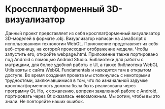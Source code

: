 # Кроссплатформенный 3D-визуализатор
Данный проект представляет из себя кросплатформенный визуализатор 3D-моделей в формате .obj.
Визуализатор написан на JavaScript с использованием технологии WebGL. 
Приложение представляет из себя веб-страницу, на которой происходит отображение модели. Чтобы запустить его, откройте webpage.html.
Приложение также портировано под Android с помощью Android Studio.
Библиотеки для работы с матрицами, для более удобной работы с UI, а также библиотека WebGL Utils взяты с сайта WebGL Fundamentals и 
находятся там в открытом доступе.
Во время создания проекта мы столкнулись с некоторыми трудностями, заключавшимися в том, что по изначальной задумке кросплатформенность
должна была быть реализована через программу Qt. Но, к сожалению, вопреки заявленной работе с Android, портировать через Qt оказалась 
невозможным. Мы хотим, чтобы вы это знали. Не повторяйте наших ошибок.

